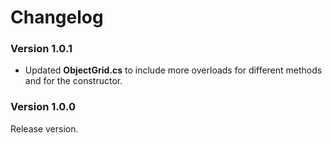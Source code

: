 # Changelog

### Version 1.0.1

- Updated **ObjectGrid.cs** to include more overloads for different methods and for the constructor.

### Version 1.0.0

Release version.